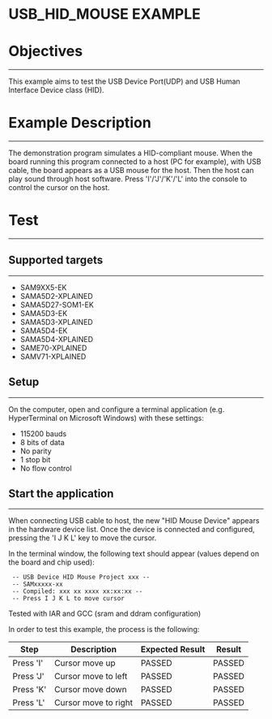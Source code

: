 USB_HID_MOUSE EXAMPLE
=====================

# Objectives
------------
This example aims to test the USB Device Port(UDP) and USB Human Interface
Device class (HID).

# Example Description
---------------------
The demonstration program simulates a HID-compliant mouse. When the board
running this program connected to a host (PC for example), with USB cable, the
board appears as a USB mouse for the host. Then the host can play sound through
host software. Press 'I'/'J'/'K'/'L' into the console to control the cursor on
the host.

# Test
------
## Supported targets
--------------------
* SAM9XX5-EK
* SAMA5D2-XPLAINED
* SAMA5D27-SOM1-EK
* SAMA5D3-EK
* SAMA5D3-XPLAINED
* SAMA5D4-EK
* SAMA5D4-XPLAINED
* SAME70-XPLAINED
* SAMV71-XPLAINED

## Setup
--------
On the computer, open and configure a terminal application (e.g. HyperTerminal
on Microsoft Windows) with these settings:
 - 115200 bauds
 - 8 bits of data
 - No parity
 - 1 stop bit
 - No flow control

## Start the application
------------------------

When connecting USB cable to host, the new "HID Mouse Device" appears in the
hardware device list. Once the device is connected and configured, pressing the
'I J K L' key to move the cursor.

 In the terminal window, the following text should appear (values depend on the board and chip used):
```
 -- USB Device HID Mouse Project xxx --
 -- SAMxxxxx-xx
 -- Compiled: xxx xx xxxx xx:xx:xx --
 -- Press I J K L to move cursor
```

Tested with IAR and GCC (sram and ddram configuration)

In order to test this example, the process is the following:

Step | Description | Expected Result | Result
-----|-------------|-----------------|-------
Press 'I' | Cursor move up | PASSED | PASSED
Press 'J' | Cursor move to left | PASSED | PASSED
Press 'K' | Cursor move down | PASSED | PASSED
Press 'L' | Cursor move to right | PASSED | PASSED

